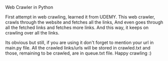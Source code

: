 Web Crawler in Python

First attempt in web crawling, learned it from UDEMY.
This web crawler, crawls through the website and fetches all the links, 
And even goes through all the fetched links and fetches more links.
And this way, it keeps on crawling over all the links.

Its obvious but still, if you are using it don't forget to mention your url in main.py file.
All the crawled links/urls will be stored in crawled.txt and those, remaining to be crawled, are in queue.txt file.
Happy crawling :)
